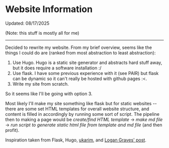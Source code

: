 # Website Information
Updated: 08/17/2025

(Note: this stuff is mostly all for me)

----

Decided to rewrite my website. From my brief overview, seems like the things I could do are (ranked from most abstraction to least abstraction):    
1. Use Hugo. Hugo is a static site generator and abstracts hard stuff away, but it does require a software installation :/     
2. Use flask. I have some previous experience with it (see PAIR) but flask can be dynamic so it can't really be hosted with github pages :<.     
3. Write my site from scratch.

So it seems like I'll be going with option 3. 


Most likely I'll make my site something like flask but for static websites -- there are some set HTML templates for overall website structure, and content is filled in accordingly by running some sort of script. The pipeline then to making a page would be *create/find HTML template* -> *make md file* -> *run script to generate static html file from template and md file* (and then profit).

Inspiration taken from Flask, Hugo, [ukarim](https://github.com/ukarim), and [Logan Graves' post](https://logangraves.com/website).
